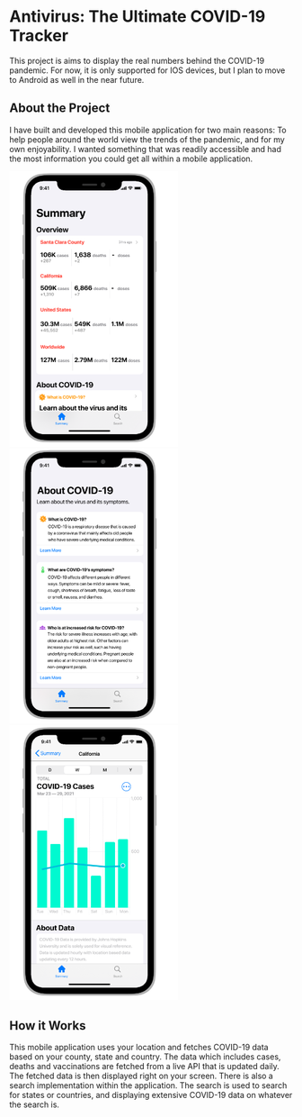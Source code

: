 # Antivirus: The Ultimate COVID-19 Tracker

This project is aims to display the real numbers behind the COVID-19 pandemic. For now, it is only supported for IOS devices, but I plan to move to Android as well in the near future.

## About the Project

I have built and developed this mobile application for two main reasons: To help people around the world view the trends of the pandemic, and for my own enjoyability. I wanted something that was readily accessible and had the most information you could get all within a mobile application. 

<p float="left">
    <img src ="Screens/Summary Screen.png" width=300 height=488.89>
    <img src ="Screens/About COVID-19 Screen1.png" width=300 height=488.89>
    <img src ="Screens/Data Screen - Cases Weekly.png" width=300 height=488.89>
</p>

## How it Works

This mobile application uses your location and fetches COVID-19 data based on your county, state and country. The data which includes cases, deaths and vaccinations are fetched from a live API that is updated daily. The fetched data is then displayed right on your screen. There is also a search implementation within the application. The search is used to search for states or countries, and displaying extensive COVID-19 data on whatever the search is. 


